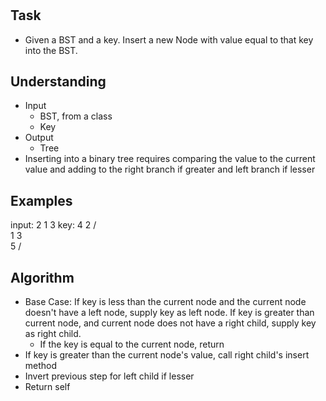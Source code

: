 # 

## Task
- Given a BST and a key. Insert a new Node with value equal to that key into the BST. 

## Understanding
- Input
  + BST, from a class
  + Key
- Output
  + Tree
- Inserting into a binary tree requires comparing the value to the current value and adding to the right branch if greater and left branch if lesser

## Examples
input: 2 1 3
key: 4
                                          2
                                      /        \
                                    1           3
                                                 \
                                                   5
                                                  /
                                                
                                                
                                                
## Algorithm
- Base Case: If key is less than the current node and the current node doesn't have a left node, supply key as left node. If key is greater than current node, and current node does not have a right child, supply key as right child.
  + If the key is equal to the current node, return
- If key is greater than the current node's value, call right child's insert method
- Invert previous step for left child if lesser
- Return self
